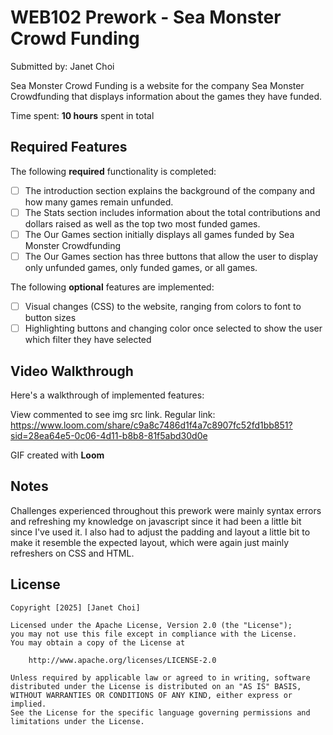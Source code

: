 # WEB102 Prework - Sea Monster Crowd Funding

Submitted by: Janet Choi

Sea Monster Crowd Funding is a website for the company Sea Monster Crowdfunding that displays information about the games they have funded.

Time spent: **10 hours** spent in total

## Required Features

The following **required** functionality is completed:

* [ ] The introduction section explains the background of the company and how many games remain unfunded.
* [ ] The Stats section includes information about the total contributions and dollars raised as well as the top two most funded games.
* [ ] The Our Games section initially displays all games funded by Sea Monster Crowdfunding
* [ ] The Our Games section has three buttons that allow the user to display only unfunded games, only funded games, or all games.

The following **optional** features are implemented:

* [ ] Visual changes (CSS) to the website, ranging from colors to font to button sizes
* [ ] Highlighting buttons and changing color once selected to show the user which filter they have selected

## Video Walkthrough

Here's a walkthrough of implemented features:

<!-- <img src='https://www.loom.com/share/c9a8c7486d1f4a7c8907fc52fd1bb851?sid=4977e2b0-2ae4-4feb-975a-e22fa759e1cb' title='Video Walkthrough' width='' alt='Video Walkthrough' /> -->
View commented to see img src link. Regular link:
https://www.loom.com/share/c9a8c7486d1f4a7c8907fc52fd1bb851?sid=28ea64e5-0c06-4d11-b8b8-81f5abd30d0e

<!-- Replace this with whatever GIF tool you used! -->
GIF created with **Loom**  
<!-- Recommended tools:
[Kap](https://getkap.co/) for macOS
[ScreenToGif](https://www.screentogif.com/) for Windows
[peek](https://github.com/phw/peek) for Linux. -->

## Notes

Challenges experienced throughout this prework were mainly syntax errors and refreshing my knowledge on javascript since it had been a little bit since I've used it. I also had to adjust the padding and layout a little bit to make it resemble the expected layout, which were again just mainly refreshers on CSS and HTML. 

## License

    Copyright [2025] [Janet Choi]

    Licensed under the Apache License, Version 2.0 (the "License");
    you may not use this file except in compliance with the License.
    You may obtain a copy of the License at

        http://www.apache.org/licenses/LICENSE-2.0

    Unless required by applicable law or agreed to in writing, software
    distributed under the License is distributed on an "AS IS" BASIS,
    WITHOUT WARRANTIES OR CONDITIONS OF ANY KIND, either express or implied.
    See the License for the specific language governing permissions and
    limitations under the License.
